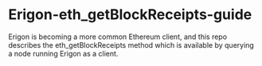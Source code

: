 # Erigon-eth_getBlockReceipts-guide
Erigon is becoming a more common Ethereum client, and this repo describes the eth_getBlockReceipts method which is available by querying a node running Erigon as a client.
